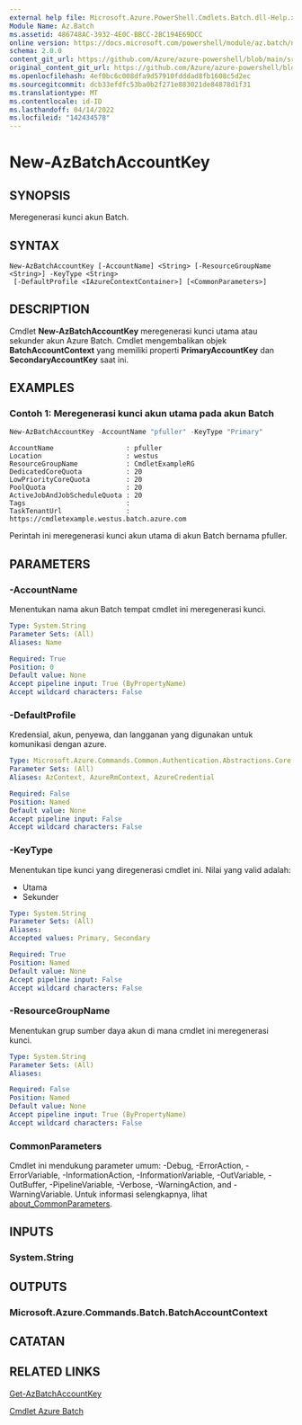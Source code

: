 ```yaml
---
external help file: Microsoft.Azure.PowerShell.Cmdlets.Batch.dll-Help.xml
Module Name: Az.Batch
ms.assetid: 486748AC-3932-4E0C-BBCC-2BC194E69DCC
online version: https://docs.microsoft.com/powershell/module/az.batch/new-azbatchaccountkey
schema: 2.0.0
content_git_url: https://github.com/Azure/azure-powershell/blob/main/src/Batch/Batch/help/New-AzBatchAccountKey.md
original_content_git_url: https://github.com/Azure/azure-powershell/blob/main/src/Batch/Batch/help/New-AzBatchAccountKey.md
ms.openlocfilehash: 4ef0bc6c008dfa9d57910fdddad8fb1608c5d2ec
ms.sourcegitcommit: dcb33efdfc53ba0b2f271e883021de84878d1f31
ms.translationtype: MT
ms.contentlocale: id-ID
ms.lasthandoff: 04/14/2022
ms.locfileid: "142434578"
---
```

# New-AzBatchAccountKey

## SYNOPSIS
Meregenerasi kunci akun Batch.

## SYNTAX

```
New-AzBatchAccountKey [-AccountName] <String> [-ResourceGroupName <String>] -KeyType <String>
 [-DefaultProfile <IAzureContextContainer>] [<CommonParameters>]
```

## DESCRIPTION
Cmdlet **New-AzBatchAccountKey** meregenerasi kunci utama atau sekunder akun Azure Batch.
Cmdlet mengembalikan objek **BatchAccountContext** yang memiliki properti **PrimaryAccountKey** dan **SecondaryAccountKey** saat ini.

## EXAMPLES

### Contoh 1: Meregenerasi kunci akun utama pada akun Batch
```powershell
New-AzBatchAccountKey -AccountName "pfuller" -KeyType "Primary"
```

```output
AccountName                  : pfuller
Location                     : westus
ResourceGroupName            : CmdletExampleRG
DedicatedCoreQuota           : 20
LowPriorityCoreQuota         : 20
PoolQuota                    : 20
ActiveJobAndJobScheduleQuota : 20
Tags                         :
TaskTenantUrl                : https://cmdletexample.westus.batch.azure.com
```

Perintah ini meregenerasi kunci akun utama di akun Batch bernama pfuller.

## PARAMETERS

### -AccountName
Menentukan nama akun Batch tempat cmdlet ini meregenerasi kunci.

```yaml
Type: System.String
Parameter Sets: (All)
Aliases: Name

Required: True
Position: 0
Default value: None
Accept pipeline input: True (ByPropertyName)
Accept wildcard characters: False
```

### -DefaultProfile
Kredensial, akun, penyewa, dan langganan yang digunakan untuk komunikasi dengan azure.

```yaml
Type: Microsoft.Azure.Commands.Common.Authentication.Abstractions.Core.IAzureContextContainer
Parameter Sets: (All)
Aliases: AzContext, AzureRmContext, AzureCredential

Required: False
Position: Named
Default value: None
Accept pipeline input: False
Accept wildcard characters: False
```

### -KeyType
Menentukan tipe kunci yang diregenerasi cmdlet ini.
Nilai yang valid adalah:
- Utama
- Sekunder

```yaml
Type: System.String
Parameter Sets: (All)
Aliases:
Accepted values: Primary, Secondary

Required: True
Position: Named
Default value: None
Accept pipeline input: False
Accept wildcard characters: False
```

### -ResourceGroupName
Menentukan grup sumber daya akun di mana cmdlet ini meregenerasi kunci.

```yaml
Type: System.String
Parameter Sets: (All)
Aliases:

Required: False
Position: Named
Default value: None
Accept pipeline input: True (ByPropertyName)
Accept wildcard characters: False
```

### CommonParameters
Cmdlet ini mendukung parameter umum: -Debug, -ErrorAction, -ErrorVariable, -InformationAction, -InformationVariable, -OutVariable, -OutBuffer, -PipelineVariable, -Verbose, -WarningAction, and -WarningVariable. Untuk informasi selengkapnya, lihat [about_CommonParameters](http://go.microsoft.com/fwlink/?LinkID=113216).

## INPUTS

### System.String

## OUTPUTS

### Microsoft.Azure.Commands.Batch.BatchAccountContext

## CATATAN

## RELATED LINKS

[Get-AzBatchAccountKey](./Get-AzBatchAccountKey.md)

[Cmdlet Azure Batch](/powershell/module/Az.Batch/)
